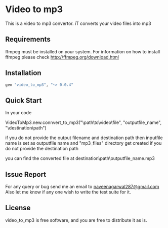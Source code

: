 Video to mp3
=========

This is a video to mp3 convertor. iT converts your video files into mp3

Requirements
------------

ffmpeg must be installed on your system. For information on how to install ffmpeg please
check http://ffmpeg.org/download.html

Installation
------------

```ruby
gem "video_to_mp3", "~> 0.0.4"
```



Quick Start
-----------

In your code

VideoToMp3.new.connvert_to_mp3("\path\to\video\file", "outputfile_name", "\destination\path")

if you do not provide the output filename and destination path then inputfile name is set as 
outputfile name and "mp3_files" directory get created if you do not provide the destination path

you can find the converted file at destination\path\outputfile_name.mp3


Issue Report
------------
For any query or bug send me an email to naveenagarwal287@gmail.com
Also let me know if any one wish to write the test suite for it.

License
-------

video_to_mp3 is free software, and you are free to distribute it as is.
